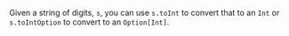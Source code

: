 Given a string of digits, `s`, you can use `s.toInt` to convert that to an `Int` or `s.toIntOption`
to convert to an `Option[Int]`.
